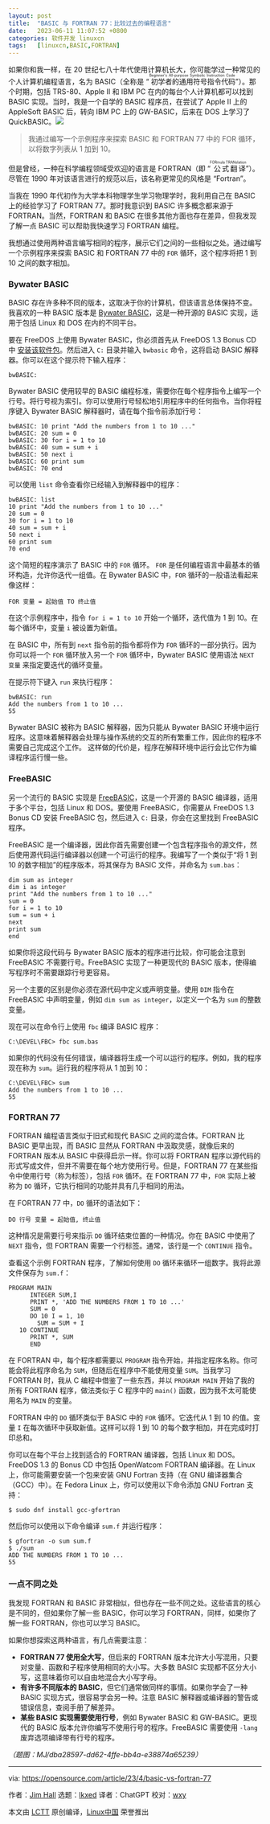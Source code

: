 ```yaml
---
layout: post
title:	"BASIC 与 FORTRAN 77：比较过去的编程语言"
date:	2023-06-11 11:07:52 +0800 
categories:	软件开发 linuxcn 
tags:	[linuxcn,BASIC,FORTRAN]
---
```



如果你和我一样，在 20 世纪七八十年代使用计算机长大，你可能学过一种常见的个人计算机编程语言，名为 BASIC（全称是 “<ruby> 初学者的通用符号指令代码 <rt>  Beginner's All-purpose Symbolic Instruction Code </rt></ruby>”）。那个时期，包括 TRS-80、Apple II 和 IBM PC 在内的每台个人计算机都可以找到 BASIC 实现。当时，我是一个自学的 BASIC 程序员，在尝试了 Apple II 上的 AppleSoft BASIC 后，转向 IBM PC 上的 GW-BASIC，后来在 DOS 上学习了 QuickBASIC。![](/Asserts/Images//attachment/album/202306/11/110557i6ef2ep92petw2d1.jpg)



> 
> 我通过编写一个示例程序来探索 BASIC 和 FORTRAN 77 中的 FOR 循环，以将数字列表从 1 加到 10。
> 
> 
> 


但是曾经，一种在科学编程领域受欢迎的语言是 FORTRAN（即 “<ruby> 公式翻译 <rt>  FORmula TRANslation </rt></ruby>”）。尽管在 1990 年对该语言进行的规范以后，该名称更常见的风格是 “Fortran”。


当我在 1990 年代初作为大学本科物理学生学习物理学时，我利用自己在 BASIC 上的经验学习了 FORTRAN 77。那时我意识到 BASIC 许多概念都来源于 FORTRAN。当然，FORTRAN 和 BASIC 在很多其他方面也存在差异，但我发现了解一点 BASIC 可以帮助我快速学习 FORTRAN 编程。


我想通过使用两种语言编写相同的程序，展示它们之间的一些相似之处。通过编写一个示例程序来探索 BASIC 和 FORTRAN 77 中的 `FOR` 循环，这个程序将把 1 到 10 之间的数字相加。


### Bywater BASIC


BASIC 存在许多种不同的版本，这取决于你的计算机，但该语言总体保持不变。我喜欢的一种 BASIC 版本是 [Bywater BASIC](https://sourceforge.net/projects/bwbasic/)，这是一种开源的 BASIC 实现，适用于包括 Linux 和 DOS 在内的不同平台。


要在 FreeDOS 上使用 Bywater BASIC，你必须首先从 FreeDOS 1.3 Bonus CD 中 [安装该软件包](https://opensource.com/article/21/6/freedos-package-manager)。然后进入 `C:` 目录并输入 `bwbasic` 命令，这将启动 BASIC 解释器。你可以在这个提示符下输入程序：



```
bwBASIC:

```

Bywater BASIC 使用较早的 BASIC 编程标准，需要你在每个程序指令上编写一个行号。将行号视为索引。你可以使用行号轻松地引用程序中的任何指令。当你将程序键入 Bywater BASIC 解释器时，请在每个指令前添加行号：



```
bwBASIC: 10 print "Add the numbers from 1 to 10 ..."
bwBASIC: 20 sum = 0
bwBASIC: 30 for i = 1 to 10
bwBASIC: 40 sum = sum + i
bwBASIC: 50 next i
bwBASIC: 60 print sum
bwBASIC: 70 end

```

可以使用 `list` 命令查看你已经输入到解释器中的程序：



```
bwBASIC: list
10 print "Add the numbers from 1 to 10 ..."
20 sum = 0
30 for i = 1 to 10
40 sum = sum + i
50 next i
60 print sum
70 end

```

这个简短的程序演示了 BASIC 中的 `FOR` 循环。 `FOR` 是任何编程语言中最基本的循环构造，允许你迭代一组值。在 Bywater BASIC 中，`FOR` 循环的一般语法看起来像这样：



```
FOR 变量 = 起始值 TO 终止值

```

在这个示例程序中，指令 `for i = 1 to 10` 开始一个循环，迭代值为 1 到 10。在每个循环中，变量 `i` 被设置为新值。


在 BASIC 中，所有到 `next` 指令前的指令都将作为 `FOR` 循环的一部分执行。因为你可以将一个 `FOR` 循环放入另一个 `FOR` 循环中，Bywater BASIC 使用语法 `NEXT 变量` 来指定要迭代的循环变量。


在提示符下键入 `run` 来执行程序：



```
bwBASIC: run
Add the numbers from 1 to 10 ...
55

```

Bywater BASIC 被称为 BASIC 解释器，因为只能从 Bywater BASIC 环境中运行程序。这意味着解释器会处理与操作系统的交互的所有繁重工作，因此你的程序不需要自己完成这个工作。 这样做的代价是，程序在解释环境中运行会比它作为编译程序运行慢一些。


### FreeBASIC


另一个流行的 BASIC 实现是 [FreeBASIC](https://www.freebasic.net/)，这是一个开源的 BASIC 编译器，适用于多个平台，包括 Linux 和 DOS。要使用 FreeBASIC，你需要从 FreeDOS 1.3 Bonus CD 安装 FreeBASIC 包，然后进入 `C:` 目录，你会在这里找到 FreeBASIC 程序。


FreeBASIC 是一个编译器，因此你首先需要创建一个包含程序指令的源文件，然后使用源代码运行编译器以创建一个可运行的程序。我编写了一个类似于“将 1 到 10 的数字相加”的程序版本，将其保存为 BASIC 文件，并命名为 `sum.bas`：



```
dim sum as integer
dim i as integer
print "Add the numbers from 1 to 10 ..."
sum = 0
for i = 1 to 10
sum = sum + i
next
print sum
end

```

如果你将这段代码与 Bywater BASIC 版本的程序进行比较，你可能会注意到 FreeBASIC 不需要行号。FreeBASIC 实现了一种更现代的 BASIC 版本，使得编写程序时不需要跟踪行号更容易。


另一个主要的区别是你必须在源代码中定义或声明变量。使用 `DIM` 指令在 FreeBASIC 中声明变量，例如 `dim sum as integer`，以定义一个名为 `sum` 的整数变量。


现在可以在命令行上使用 `fbc` 编译 BASIC 程序：



```
C:\DEVEL\FBC> fbc sum.bas

```

如果你的代码没有任何错误，编译器将生成一个可以运行的程序。例如，我的程序现在称为 `sum`。运行我的程序将从 1 加到 10：



```
C:\DEVEL\FBC> sum
Add the numbers from 1 to 10 ...
55

```

### FORTRAN 77


FORTRAN 编程语言类似于旧式和现代 BASIC 之间的混合体。FORTRAN 比 BASIC 更早出现，而 BASIC 显然从 FORTRAN 中汲取灵感，就像后来的 FORTRAN 版本从 BASIC 中获得启示一样。你可以将 FORTRAN 程序以源代码的形式写成文件，但并不需要在每个地方使用行号。但是，FORTRAN 77 在某些指令中使用行号（称为标签），包括 `FOR` 循环。在 FORTRAN 77 中，`FOR` 实际上被称为 `DO` 循环，它执行相同的功能并具有几乎相同的用法。


在 FORTRAN 77 中，`DO` 循环的语法如下：



```
DO 行号 变量 = 起始值, 终止值

```

这种情况是需要行号来指示 `DO` 循环结束位置的一种情况。你在 BASIC 中使用了 `NEXT` 指令，但 FORTRAN 需要一个行标签。通常，该行是一个 `CONTINUE` 指令。


查看这个示例 FORTRAN 程序，了解如何使用 `DO` 循环来循环一组数字。我将此源文件保存为 `sum.f`：



```
PROGRAM MAIN
      INTEGER SUM,I
      PRINT *, 'ADD THE NUMBERS FROM 1 TO 10 ...'
      SUM = 0
      DO 10 I = 1, 10
        SUM = SUM + I
   10 CONTINUE
      PRINT *, SUM
      END

```

在 FORTRAN 中，每个程序都需要以 `PROGRAM` 指令开始，并指定程序名称。你可能会将此程序命名为 `SUM`，但随后在程序中不能使用变量 `SUM`。当我学习 FORTRAN 时，我从 C 编程中借鉴了一些东西，并以 `PROGRAM MAIN` 开始了我的所有 FORTRAN 程序，做法类似于 C 程序中的 `main()` 函数，因为我不太可能使用名为 `MAIN` 的变量。


FORTRAN 中的 `DO` 循环类似于 BASIC 中的 `FOR` 循环。它迭代从 1 到 10 的值。变量 `I` 在每次循环中获取新值。这样可以将 1 到 10 的每个数字相加，并在完成时打印总和。


你可以在每个平台上找到适合的 FORTRAN 编译器，包括 Linux 和 DOS。FreeDOS 1.3 的 Bonus CD 中包括 OpenWatcom FORTRAN 编译器。在 Linux 上，你可能需要安装一个包来安装 GNU Fortran 支持（在 GNU 编译器集合（GCC）中）。在 Fedora Linux 上，你可以使用以下命令添加 GNU Fortran 支持：



```
$ sudo dnf install gcc-gfortran

```

然后你可以使用以下命令编译 `sum.f` 并运行程序：



```
$ gfortran -o sum sum.f
$ ./sum
ADD THE NUMBERS FROM 1 TO 10 ...
55

```

### 一点不同之处


我发现 FORTRAN 和 BASIC 非常相似，但也存在一些不同之处。这些语言的核心是不同的，但如果你了解一些 BASIC，你可以学习 FORTRAN，同样，如果你了解一些 FORTRAN，你也可以学习 BASIC。


如果你想探索这两种语言，有几点需要注意：


* **FORTRAN 77 使用全大写**，但后来的 FORTRAN 版本允许大小写混用，只要对变量、函数和子程序使用相同的大小写。大多数 BASIC 实现都不区分大小写，这意味着你可以自由地混合大小写字母。
* **有许多不同版本的 BASIC**，但它们通常做同样的事情。如果你学会了一种 BASIC 实现方式，很容易学会另一种。注意 BASIC 解释器或编译器的警告或错误信息，查阅手册了解差异。
* **某些 BASIC 实现需要使用行号**，例如 Bywater BASIC 和 GW-BASIC。更现代的 BASIC 版本允许你编写不使用行号的程序。FreeBASIC 需要使用 `-lang` 废弃选项编译带有行号的程序。


*（题图：MJ/dba28597-dd62-4ffe-bb4a-e38874a65239）*




---


via: <https://opensource.com/article/23/4/basic-vs-fortran-77>


作者：[Jim Hall](https://opensource.com/users/jim-hall) 选题：[lkxed](https://github.com/lkxed/) 译者：ChatGPT 校对：[wxy](https://github.com/wxy)


本文由 [LCTT](https://github.com/LCTT/TranslateProject) 原创编译，[Linux中国](https://linux.cn/) 荣誉推出
